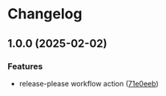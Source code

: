 # Changelog

## 1.0.0 (2025-02-02)


### Features

* release-please workflow action ([71e0eeb](https://github.com/jancewicz/social/commit/71e0eeb7cab03ff00f5f5f33ac37362d190badef))
